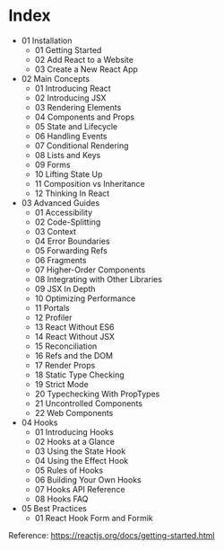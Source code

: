 # Index

- 01 Installation
  - 01 Getting Started
  - 02 Add React to a Website
  - 03 Create a New React App
- 02 Main Concepts
  - 01 Introducing React
  - 02 Introducing JSX
  - 03 Rendering Elements
  - 04 Components and Props
  - 05 State and Lifecycle
  - 06 Handling Events
  - 07 Conditional Rendering
  - 08 Lists and Keys
  - 09 Forms
  - 10 Lifting State Up
  - 11 Composition vs Inheritance
  - 12 Thinking In React
- 03 Advanced Guides
  - 01 Accessibility
  - 02 Code-Splitting
  - 03 Context
  - 04 Error Boundaries
  - 05 Forwarding Refs
  - 06 Fragments
  - 07 Higher-Order Components
  - 08 Integrating with Other Libraries
  - 09 JSX In Depth
  - 10 Optimizing Performance
  - 11 Portals
  - 12 Profiler
  - 13 React Without ES6
  - 14 React Without JSX
  - 15 Reconciliation
  - 16 Refs and the DOM
  - 17 Render Props
  - 18 Static Type Checking
  - 19 Strict Mode
  - 20 Typechecking With PropTypes
  - 21 Uncontrolled Components
  - 22 Web Components
- 04 Hooks
  - 01 Introducing Hooks
  - 02 Hooks at a Glance
  - 03 Using the State Hook
  - 04 Using the Effect Hook
  - 05 Rules of Hooks
  - 06 Building Your Own Hooks
  - 07 Hooks API Reference
  - 08 Hooks FAQ
- 05 Best Practices
  - 01 React Hook Form and Formik

Reference: https://reactjs.org/docs/getting-started.html
